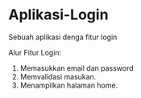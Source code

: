 # Aplikasi-Login
Sebuah aplikasi denga fitur login

Alur Fitur Login:
1. Memasukkan email dan password
2. Memvalidasi masukan.
3. Menampilkan halaman home.
